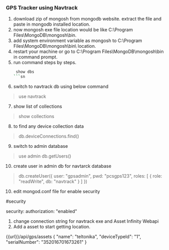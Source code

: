 ### GPS Tracker using Navtrack

1. download zip of mongosh from mongodb website. extract the file and paste in mongodb installed location.
2. now mongosh exe file location would be like C:\Program Files\MongoDB\mongosh\bin.
3. add system environment variable as mongosh to C:\Program Files\MongoDB\mongosh\bin\ location.
4. restart your machine or go to C:\Program Files\MongoDB\mongosh\bin in command prompt.
5. run command steps by steps.
   ```sh
    show dbs
   ```sn
6. switch to navtrack db using below command
> use navtrack
7. show list of collections
> show collections
8. to find any device collection data
> db.deviceConnections.find()
9. switch to admin database
> use admin
> db.getUsers()
10. create user in admin db for navtarck database
> db.createUser({
  user: "gpsadmin",
  pwd: "pcsgps123",
  roles: [
    { role: "readWrite", db: "navtrack" }
  ]
})

10. edit mongod.conf file for enable security

#security

security:
  authorization: "enabled"

1. change connection string for navtrack exe and Asset Infinity Webapi
1. Add a asset to start getting location. 
  
{{url}}/api/gps/assets
{
    "name": "teltonika",
    "deviceTypeId": "1",
    "serialNumber": "352016701673261"
}
